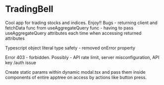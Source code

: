# TradingBell
Cool app for trading stocks and indices.
Enjoy!! 
Bugs - returning client and fetchData func from useAggregateQuery func
     - having to pass useAggregateQuery attributes each time when accessing returned attributes

Typescript object literal type safety - removed onError property 

Error 403 - forbidden. Possibly - API rate limit, server misconfiguration, API key /auth issue  

Create static params within dynamic modal.tsx and pass them inside components of entire apptree on access by actions like button press.  
 
